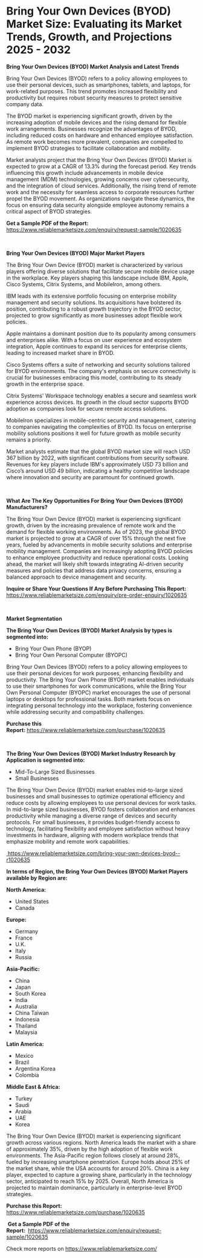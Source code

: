 <p><h1>Bring Your Own Devices (BYOD) Market Size: Evaluating its Market Trends, Growth, and Projections 2025 - 2032</h1></p><p><strong>Bring Your Own Devices (BYOD) Market Analysis and Latest Trends</strong></p>
<p><p>Bring Your Own Devices (BYOD) refers to a policy allowing employees to use their personal devices, such as smartphones, tablets, and laptops, for work-related purposes. This trend promotes increased flexibility and productivity but requires robust security measures to protect sensitive company data.</p><p>The BYOD market is experiencing significant growth, driven by the increasing adoption of mobile devices and the rising demand for flexible work arrangements. Businesses recognize the advantages of BYOD, including reduced costs on hardware and enhanced employee satisfaction. As remote work becomes more prevalent, companies are compelled to implement BYOD strategies to facilitate collaboration and mobility.</p><p>Market analysts project that the Bring Your Own Devices (BYOD) Market is expected to grow at a CAGR of 13.3% during the forecast period. Key trends influencing this growth include advancements in mobile device management (MDM) technologies, growing concerns over cybersecurity, and the integration of cloud services. Additionally, the rising trend of remote work and the necessity for seamless access to corporate resources further propel the BYOD movement. As organizations navigate these dynamics, the focus on ensuring data security alongside employee autonomy remains a critical aspect of BYOD strategies.</p></p>
<p><strong>Get a Sample PDF of the Report:&nbsp;</strong> <a href="https://www.reliablemarketsize.com/enquiry/request-sample/1020635?utm_campaign=3172&utm_medium=2&utm_source=Github&utm_content=ia&utm_term=21032025&utm_id=bring-your-own-devices-byod">https://www.reliablemarketsize.com/enquiry/request-sample/1020635</a></p>
<p>&nbsp;</p>
<p><strong>Bring Your Own Devices (BYOD) Major Market Players</strong></p>
<p><p>The Bring Your Own Device (BYOD) market is characterized by various players offering diverse solutions that facilitate secure mobile device usage in the workplace. Key players shaping this landscape include IBM, Apple, Cisco Systems, Citrix Systems, and MobileIron, among others.</p><p>IBM leads with its extensive portfolio focusing on enterprise mobility management and security solutions. Its acquisitions have bolstered its position, contributing to a robust growth trajectory in the BYOD sector, projected to grow significantly as more businesses adopt flexible work policies.</p><p>Apple maintains a dominant position due to its popularity among consumers and enterprises alike. With a focus on user experience and ecosystem integration, Apple continues to expand its services for enterprise clients, leading to increased market share in BYOD.</p><p>Cisco Systems offers a suite of networking and security solutions tailored for BYOD environments. The company's emphasis on secure connectivity is crucial for businesses embracing this model, contributing to its steady growth in the enterprise space.</p><p>Citrix Systems' Workspace technology enables a secure and seamless work experience across devices. Its growth in the cloud sector supports BYOD adoption as companies look for secure remote access solutions.</p><p>MobileIron specializes in mobile-centric security and management, catering to companies navigating the complexities of BYOD. Its focus on enterprise mobility solutions positions it well for future growth as mobile security remains a priority.</p><p>Market analysts estimate that the global BYOD market size will reach USD 367 billion by 2022, with significant contributions from security software. Revenues for key players include IBM's approximately USD 73 billion and Cisco’s around USD 49 billion, indicating a healthy competitive landscape where innovation and security are paramount for continued growth.</p></p>
<p>&nbsp;</p>
<p><strong>What Are The Key Opportunities For Bring Your Own Devices (BYOD) Manufacturers?</strong></p>
<p><p>The Bring Your Own Device (BYOD) market is experiencing significant growth, driven by the increasing prevalence of remote work and the demand for flexible working environments. As of 2023, the global BYOD market is projected to grow at a CAGR of over 15% through the next five years, fueled by advancements in mobile security solutions and enterprise mobility management. Companies are increasingly adopting BYOD policies to enhance employee productivity and reduce operational costs. Looking ahead, the market will likely shift towards integrating AI-driven security measures and policies that address data privacy concerns, ensuring a balanced approach to device management and security.</p></p>
<p><strong>Inquire or Share Your Questions If Any Before Purchasing This Report:</strong> <a href="https://www.reliablemarketsize.com/enquiry/pre-order-enquiry/1020635?utm_campaign=3172&utm_medium=2&utm_source=Github&utm_content=ia&utm_term=21032025&utm_id=bring-your-own-devices-byod">https://www.reliablemarketsize.com/enquiry/pre-order-enquiry/1020635</a></p>
<p>&nbsp;</p>
<p><strong>Market Segmentation</strong></p>
<p><strong>The Bring Your Own Devices (BYOD) Market Analysis by types is segmented into:</strong></p>
<p><ul><li>Bring Your Own Phone (BYOP)</li><li>Bring Your Own Personal Computer (BYOPC)</li></ul></p>
<p><p>Bring Your Own Devices (BYOD) refers to a policy allowing employees to use their personal devices for work purposes, enhancing flexibility and productivity. The Bring Your Own Phone (BYOP) market enables individuals to use their smartphones for work communications, while the Bring Your Own Personal Computer (BYOPC) market encourages the use of personal laptops or desktops for professional tasks. Both markets focus on integrating personal technology into the workplace, fostering convenience while addressing security and compatibility challenges.</p></p>
<p><strong>Purchase this Report:&nbsp;</strong><a href="https://www.reliablemarketsize.com/purchase/1020635?utm_campaign=3172&utm_medium=2&utm_source=Github&utm_content=ia&utm_term=21032025&utm_id=bring-your-own-devices-byod">https://www.reliablemarketsize.com/purchase/1020635</a></p>
<p>&nbsp;</p>
<p><strong>The Bring Your Own Devices (BYOD) Market Industry Research by Application is segmented into:</strong></p>
<p><ul><li>Mid-To-Large Sized Businesses</li><li>Small Businesses</li></ul></p>
<p><p>The Bring Your Own Device (BYOD) market enables mid-to-large sized businesses and small businesses to optimize operational efficiency and reduce costs by allowing employees to use personal devices for work tasks. In mid-to-large sized businesses, BYOD fosters collaboration and enhances productivity while managing a diverse range of devices and security protocols. For small businesses, it provides budget-friendly access to technology, facilitating flexibility and employee satisfaction without heavy investments in hardware, aligning with modern workplace trends that emphasize mobility and remote work capabilities.</p></p>
<p><a href="https://www.reliablemarketsize.com/bring-your-own-devices-byod--r1020635?utm_campaign=3172&utm_medium=2&utm_source=Github&utm_content=ia&utm_term=21032025&utm_id=bring-your-own-devices-byod">&nbsp;https://www.reliablemarketsize.com/bring-your-own-devices-byod--r1020635</a></p>
<p><strong>In terms of Region, the Bring Your Own Devices (BYOD) Market Players available by Region are:</strong></p>
<p>
    <p> <strong> North America: </strong>
        <ul>
            <li>United States</li>
            <li>Canada</li>
        </ul>
        </p> 
    <p> <strong> Europe: </strong>
        <ul>
            <li>Germany</li>
            <li>France</li>
            <li>U.K.</li>
            <li>Italy</li>
            <li>Russia</li>
        </ul>
        </p> 
    <p> <strong> Asia-Pacific: </strong>
        <ul>
            <li>China</li>
            <li>Japan</li>
            <li>South Korea</li>
            <li>India</li>
            <li>Australia</li>
            <li>China Taiwan</li>
            <li>Indonesia</li>
            <li>Thailand</li>
            <li>Malaysia</li>
        </ul>
        </p> 
    <p> <strong> Latin America: </strong>
        <ul>
            <li>Mexico</li>
            <li>Brazil</li>
            <li>Argentina Korea</li>
            <li>Colombia</li>
        </ul>
        </p> 
    <p> <strong> Middle East & Africa: </strong>
        <ul>
            <li>Turkey</li>
            <li>Saudi</li>
            <li>Arabia</li>
            <li>UAE</li>
            <li>Korea</li>
        </ul>
    </p>
    </p>
<p><p>The Bring Your Own Device (BYOD) market is experiencing significant growth across various regions. North America leads the market with a share of approximately 35%, driven by the high adoption of flexible work environments. The Asia-Pacific region follows closely at around 28%, fueled by increasing smartphone penetration. Europe holds about 25% of the market share, while the USA accounts for around 20%. China is a key player, expected to capture a growing share, particularly in the technology sector, anticipated to reach 15% by 2025. Overall, North America is projected to maintain dominance, particularly in enterprise-level BYOD strategies.</p></p>
<p><strong>Purchase this Report: </strong><a href="https://www.reliablemarketsize.com/purchase/1020635?utm_campaign=3172&utm_medium=2&utm_source=Github&utm_content=ia&utm_term=21032025&utm_id=bring-your-own-devices-byod">https://www.reliablemarketsize.com/purchase/1020635</a></p>
<p>&nbsp;<strong>Get a Sample PDF of the Report:&nbsp;&nbsp;</strong><a href="https://www.reliablemarketsize.com/enquiry/request-sample/1020635?utm_campaign=3172&utm_medium=2&utm_source=Github&utm_content=ia&utm_term=21032025&utm_id=bring-your-own-devices-byod">https://www.reliablemarketsize.com/enquiry/request-sample/1020635</a></p>
<p><strong></strong></p>
<p>Check more reports on <a href="https://www.reliablemarketsize.com/?utm_campaign=3172&utm_medium=2&utm_source=Github&utm_content=ia&utm_term=21032025&utm_id=bring-your-own-devices-byod">https://www.reliablemarketsize.com/</a></p>